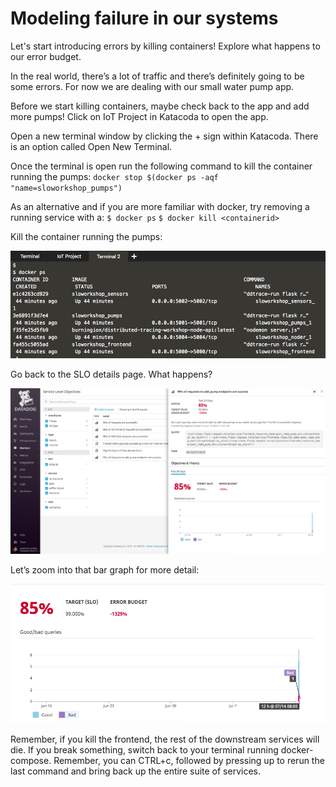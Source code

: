 # Modeling failure in our systems

Let's start introducing errors by killing containers! Explore what happens to our error budget. 
 
In the real world, there’s a lot of traffic and there’s definitely going to be some errors. 
For now we are dealing with our small water pump app. 

Before we start killing containers, maybe check back to the app and add more pumps! Click on IoT Project in Katacoda to open the app.
 
Open a new terminal window by clicking the + sign within Katacoda. There is an option called Open New Terminal.

Once the terminal is open run the following command to kill the container running the pumps: 
`docker stop $(docker ps -aqf "name=sloworkshop_pumps")`

As an alternative and if you are more familiar with docker, try removing a running service with a:
`$ docker ps`
`$ docker kill <containerid>`
 
Kill the container running the pumps: 

![Container IDs](../assets/container-ids.png)
 
Go back to the SLO details page. What happens? 

![SLI Detail Page](../assets/detail-page-errors.png)

 
Let’s zoom into that bar graph for more detail: 

![Bar Graph](../assets/graph-errors.png)


Remember, if you kill the frontend, the rest of the downstream services will die. If you break something, switch back to your terminal running docker-compose. Remember, you can CTRL+c, followed by pressing up to rerun the last command and bring back up the entire suite of services.
